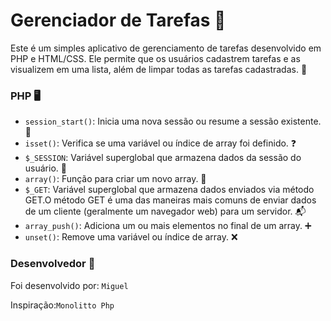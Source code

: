 # Gerenciador de Tarefas 📝

Este é um simples aplicativo de gerenciamento de tarefas desenvolvido em PHP e HTML/CSS. Ele permite que os usuários cadastrem tarefas e as visualizem em uma lista, além de limpar todas as tarefas cadastradas. 🚀

### PHP 🖥️

- `session_start()`: Inicia uma nova sessão ou resume a sessão existente. 🔑
- `isset()`: Verifica se uma variável ou índice de array foi definido. ❓
- `$_SESSION`: Variável superglobal que armazena dados da sessão do usuário. 💼
- `array()`: Função para criar um novo array. 🧩
- `$_GET`: Variável superglobal que armazena dados enviados via método GET.O método GET é uma das maneiras mais comuns de enviar dados de um cliente (geralmente um navegador web) para um servidor.  📬
- `array_push()`: Adiciona um ou mais elementos no final de um array. ➕
- `unset()`: Remove uma variável ou índice de array. ❌

### Desenvolvedor 🎨
Foi desenvolvido por: `Miguel`

Inspiração:`Monolitto Php`

